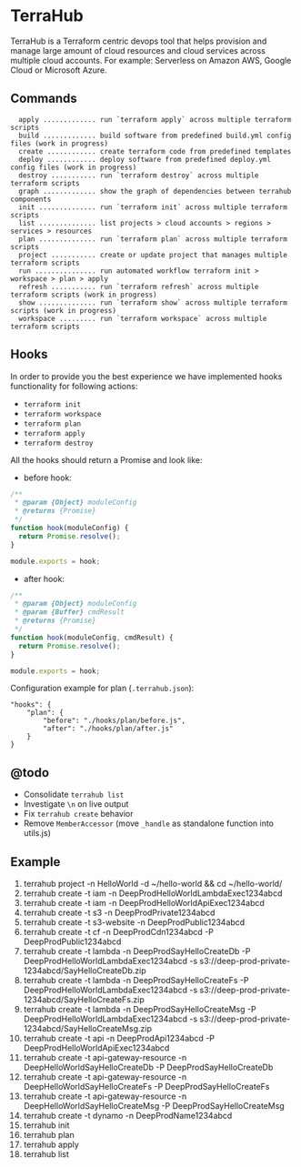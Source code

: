 # TerraHub

TerraHub is a Terraform centric devops tool that helps provision and manage large amount of cloud resources and cloud 
services across multiple cloud accounts. For example: Serverless on Amazon AWS, Google Cloud or Microsoft Azure.

## Commands

```
  apply ............. run `terraform apply` across multiple terraform scripts
  build ............. build software from predefined build.yml config files (work in progress)
  create ............ create terraform code from predefined templates
  deploy ............ deploy software from predefined deploy.yml config files (work in progress)
  destroy ........... run `terraform destroy` across multiple terraform scripts
  graph ............. show the graph of dependencies between terrahub components
  init .............. run `terraform init` across multiple terraform scripts
  list .............. list projects > cloud accounts > regions > services > resources
  plan .............. run `terraform plan` across multiple terraform scripts
  project ........... create or update project that manages multiple terraform scripts
  run ............... run automated workflow terraform init > workspace > plan > apply
  refresh ........... run `terraform refresh` across multiple terraform scripts (work in progress)
  show .............. run `terraform show` across multiple terraform scripts (work in progress)
  workspace ......... run `terraform workspace` across multiple terraform scripts
```

## Hooks

In order to provide you the best experience we have implemented hooks functionality for following actions: 

* `terraform init` 
* `terraform workspace` 
* `terraform plan`
* `terraform apply`
* `terraform destroy` 

All the hooks should return a Promise and look like: 

* before hook:

```javascript
/**
 * @param {Object} moduleConfig
 * @returns {Promise}
 */
function hook(moduleConfig) {
  return Promise.resolve();
}

module.exports = hook;
```

* after hook:

````javascript
/**
 * @param {Object} moduleConfig
 * @param {Buffer} cmdResult
 * @returns {Promise}
 */
function hook(moduleConfig, cmdResult) {
  return Promise.resolve();
}

module.exports = hook;
````

Configuration example for plan (`.terrahub.json`):

```text
"hooks": {
    "plan": {
        "before": "./hooks/plan/before.js",
        "after": "./hooks/plan/after.js"
    }
}
```

## @todo

- Consolidate `terrahub list`
- Investigate `\n` on live output
- Fix `terrahub create` behavior
- Remove `MemberAccessor` (move `_handle` as standalone function into utils.js)

## Example

1. terrahub project -n HelloWorld -d ~/hello-world && cd ~/hello-world/
2. terrahub create -t iam -n DeepProdHelloWorldLambdaExec1234abcd
3. terrahub create -t iam -n DeepProdHelloWorldApiExec1234abcd
4. terrahub create -t s3 -n DeepProdPrivate1234abcd
5. terrahub create -t s3-website -n DeepProdPublic1234abcd
6. terrahub create -t cf -n DeepProdCdn1234abcd -P DeepProdPublic1234abcd
7. terrahub create -t lambda -n DeepProdSayHelloCreateDb -P DeepProdHelloWorldLambdaExec1234abcd -s s3://deep-prod-private-1234abcd/SayHelloCreateDb.zip
8. terrahub create -t lambda -n DeepProdSayHelloCreateFs -P DeepProdHelloWorldLambdaExec1234abcd -s s3://deep-prod-private-1234abcd/SayHelloCreateFs.zip
9. terrahub create -t lambda -n DeepProdSayHelloCreateMsg -P DeepProdHelloWorldLambdaExec1234abcd -s s3://deep-prod-private-1234abcd/SayHelloCreateMsg.zip
10. terrahub create -t api -n DeepProdApi1234abcd -P DeepProdHelloWorldApiExec1234abcd
11. terrahub create -t api-gateway-resource -n DeepHelloWorldSayHelloCreateDb -P DeepProdSayHelloCreateDb
12. terrahub create -t api-gateway-resource -n DeepHelloWorldSayHelloCreateFs -P DeepProdSayHelloCreateFs
13. terrahub create -t api-gateway-resource -n DeepHelloWorldSayHelloCreateMsg -P DeepProdSayHelloCreateMsg
14. terrahub create -t dynamo -n DeepProdName1234abcd
15. terrahub init
16. terrahub plan
17. terrahub apply
18. terrahub list
